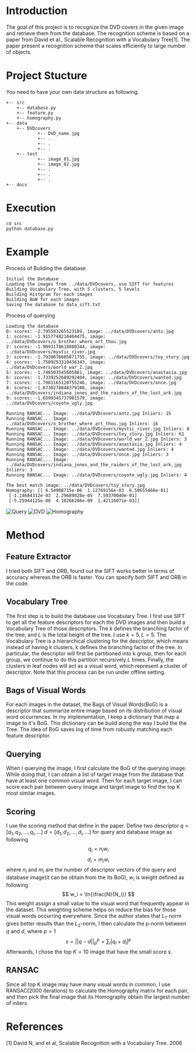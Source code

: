 # Introduction
The goal of this project is to recognize the DVD covers in the given image and retrieve them from the database. The recognition scheme is based on a paper from David et al., Scalable Recognition with a Vocabulary Tree[1]. The paper present a recognition scheme that scales efficiently to large number of objects.


# Project Stucture
You need to have your own data structure as following.
```
+-- src
    +-- database.py
    +-- feature.py
    +-- homography.py
+-- data
    +-- DVDcovers
            +-- DVD_name.jpg
            +-- .
            +-- .
            +-- .
    +-- test
            +-- image_01.jpg
            +-- image_02.jpg
            +-- .
            +-- .
            +-- .
+-- docs
```
# Execution
```
cd src
python database.py
```

# Example
Process of Building the database
```
Initial the Database
Loading the images from ../data/DVDcovers, use SIFT for features
Building Vocabulary Tree, with 5 clusters, 5 levels
Building Histgram for each images
Building BoW for each images
Saving the database to data_sift.txt
```
Process of querying 
```
Loading the database
0: scores: -2.795583265523189, image: ../data/DVDcovers/antz.jpg
1: scores: -1.9157748210404475, image: ../data/DVDcovers/o_brother_where_art_thou.jpg
2: scores: -1.9093178618880344, image: ../data/DVDcovers/mystic_river.jpg
3: scores: -1.7939076605071755, image: ../data/DVDcovers/toy_story.jpg
4: scores: -1.7509253310436343, image: ../data/DVDcovers/world_war_Z.jpg
5: scores: -1.746503545605861, image: ../data/DVDcovers/anastasia.jpg
6: scores: -1.7339252689292404, image: ../data/DVDcovers/wanted.jpg
7: scores: -1.7081165120755246, image: ../data/DVDcovers/once.jpg
8: scores: -1.6730278848379108, image: ../data/DVDcovers/indiana_jones_and_the_raiders_of_the_lost_ark.jpg
9: scores: -1.6599345737901579, image: ../data/DVDcovers/coyote_ugly.jpg

Running RANSAC... Image: ../data/DVDcovers/antz.jpg Inliers: 15
Running RANSAC... Image: ../data/DVDcovers/o_brother_where_art_thou.jpg Inliers: 16
Running RANSAC... Image: ../data/DVDcovers/mystic_river.jpg Inliers: 8
Running RANSAC... Image: ../data/DVDcovers/toy_story.jpg Inliers: 61
Running RANSAC... Image: ../data/DVDcovers/world_war_Z.jpg Inliers: 3
Running RANSAC... Image: ../data/DVDcovers/anastasia.jpg Inliers: 4
Running RANSAC... Image: ../data/DVDcovers/wanted.jpg Inliers: 4
Running RANSAC... Image: ../data/DVDcovers/once.jpg Inliers: 3
Running RANSAC... Image: ../data/DVDcovers/indiana_jones_and_the_raiders_of_the_lost_ark.jpg Inliers: 3
Running RANSAC... Image: ../data/DVDcovers/coyote_ugly.jpg Inliers: 4

The best match image: ../data/DVDcovers/toy_story.jpg
Homography: [[ 6.54908715e-06  1.12769156e-03  6.50655466e-01]
 [-1.14684312e-03  2.29689828e-05  7.59370040e-01]
 [-5.25944125e-08  4.10266206e-09  1.42116071e-03]]
```
![Query](./docs/ex_query.jpeg)
![DVD](./docs/ex_DVD.jpg)
![Homography](./docs/ex_homography.png)




# Method
## Feature Extractor
I tried both SIFT and ORB, found out the SIFT works better in terms of accuracy whereas the ORB is faster. You can specify both SIFT and ORB in the code.

## Vocabulary Tree
The first step is to build the database use Vocabulary Tree. I first use SIFT to get all the feature descriptors for each the DVD images and then build a Vocabulary Tree of those descriptors. The $k$ defines the branching factor of the tree, and $L$ is the total height of the tree. I use $k = 5, L = 5$. The Vocabulary Tree is a hierarchical clustering for the descriptor, which means instead of having k clusters, k defines the branching factor of the tree. In particular, the descriptor will first be partitioned into k group, then for each group, we continue to do this partition recursively $L$ times. Finally, the clusters in leaf nodes will act as a visual word, which represent a cluster of descriptor. Note that this process can be run under offline setting. 

## Bags of Visual Words
For each images in the dataset, the Bags of Visual Words(BoG) is a descriptor that summarize entire image based on its distribution of visual word occurrences. In my implementation, I keep a dictionary that map a image to it's BoG. This dictionary can be build along the way I build the the Tree. The idea of BoG saves log of time from robustly matching each feature descriptor.

## Querying
When I querying the image, I first calculate the BoG of the querying image. While doing that, I can obtain a list of target image from the database that have at least one common visual word. Then for each target image, I can score each pair between query image and target image to find the top K most similar images.

## Scoring
I use the scoring method that define in the paper. Define two descriptor $q = [q_1, q_2, ..., q_i, ...]$ $d = [d_1, d_2, ..., d_i, ...]$ for query and database image as following
$$ q_i= n_i w_i $$
$$ d_i = m_i w_i $$
where $n_i$ and $m_i$ are the number of descriptor vectors of the query and database image(it can be obtain from the its BoG), $w_i$ is weight defined as following
$$ w_i = \ln{\frac{N}{N_i}} $$
This weight assign a small value to the visual word that frequently appear in the dataset. This weighting scheme helps on reduce the bias for those visual words occurring everywhere.
Since the author states that $L_1$-norm gives better results than the $L_2$-norm, I then calculate the p-norm between $q$ and $d$, where $p=1$ 
$$
s = || q - d ||_p^p = \sum_i |q_i + d_i|^p
$$
Afterwards, I chose the top $K=10$ image that have the small score $s$.

## RANSAC
Since all top K image may have many visual words in common, I use RANSAC(2000 iterations) to calculate the Homography matrix for each pair, and then pick the final image that its Homography obtain the largest number of inliers. 

# References
[1]  David N, and et al, Scalable Recognition with a Vocabulary Tree. 2006
